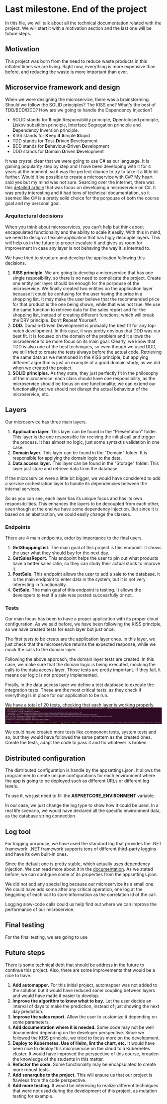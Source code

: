 # Last milestone. End of the project
In this file, we will talk about all the technical documentation related with the project. We will start it with a motivation section and the last one will be future steps.

## Motivation
This project was born from the need to reduce waste products in this inflated times we are living. Right now, everything is more expensive than before, and reducing the waste is more important than ever.

## Microservice framework and design
When we were designing the microservice, there was a brainstorming. Should we follow the SOLID principles? The KISS one? What's the best of TDD/BDD/DDD? How are we going to handle the Dependency Injection?

* SOLID stands for **S**ingle Responsibility principle, **O**pen/closed principle, **L**iskov substition principle, **I**nterface Segregation principle and **D**ependency Inversion principle.
* KISS stands for **K**eep **It** **S**imple **S**tupid
* TDD stands for **T**est-**D**riven **D**evelopment
* BDD stands for **B**ehaviour-**D**riven **D**evelopment
* DDD stands for **D**omain **D**riven **D**evelopment

It was crystal clear that we were going to use C# as our language. It is gaining popularity step by step and I have been developing with it for 4 years at the moment, so it was the perfect chance to try to take it a little bit further. Would it be possible to create a microservice with C#? My heart said yes but my mind was not sure. Searcing over the internet, there was this [detailed article](https://raw.githubusercontent.com/dotnet-architecture/eBooks/main/current/microservices/NET-Microservices-Architecture-for-Containerized-NET-Applications.pdf) that was focus on developing a microservice on C#. It was pretty interesting and it had tons of technical documentation, so it seemed like C# is a pretty solid choice for the porpouse of both the course goal and my personal goal. 

### Arquitectural decisions
When you think about microservices, you can't help but think about encapsulated functionality and the ability to scale it easily. With this in mind, we need to design a flexible application that has higly decouple layers. This will help us in the future to proper escalate it and gives us room for improvement in case any layer is not behaving the way it is intented to.

We have tried to structure and develop the application following this decisions.
1. **KISS principle.** We are going to develop a microservice that has one single resposibility, so there is no need to complicate the project. Create one entity per layer should be enough for the porpouse of the microservice. We finally created two entities on the application layer because it could be confusing for the user having the price in a shopping list. It may make the user believe that the recommended price for that product is the one being shown, while that was not true.
We use the same function to retrieve data for the sales report and for the shopping list, instead of creating different functions, which will break the DRY principle. **D**on't **R**epeat **Y**ourself.
2. **DDD.** Domain-Driven Development is probably the best fit for any top-notch development. In this case, it was pretty obvious that DDD was our best fit. It is focused on the domain of the problem and it allows the microservice to be more focus on its main goal. Clearly, we know that TDD is also one of the best techniques, so even though we used DDD, we still tried to create the tests always before the actual code.
Retrieving the same data as we mentioned in the KISS principle, but applying different algorithm is just an example of a good domain study, as we did when we created the project.
3. **SOLID principles.** As they state, they just perfectly fit in the philosophy of the microservice: each class should have one responsibility, as the microservice should be focus on one functionality; we can extend our functionality but we should not disrupt the actual behaviour of the microservice, etc.

## Layers
Our microservice has three main layers.
1. **Application layer.** This layer can be found in the "Presentation" folder. This layer is the one responsible for reciving the initial call and trigger the process. It has almost no logic, just some syntaxtis validation in one case.
2. **Domain layer.** This layer can be found in the "Domain" folder. It is responsible for applying the domain logic to the data.
3. **Data access layer.** This layer can be found in the "Storage" folder. This layer just store and retrieve data from the database.

If the microservice were a little bit bigger, we would have considered to add a service orchestration layer to handle its dependencies between the internal services.

So as you can see, each layer has its unique focus and has its own responsibilities. This enhances the layers to be decoupled from each other, even though at the end we have some dependency injection. But since it is based on an abstraction, we could easily change the classes.

### Endpoints
There are 4 main endpoints, order by importance to the final users.
1. **GetShoppingList.** The main goal of this project is this endpoint. It shows the user what they should buy for the next day.
2. **GetSalesReport.** This endpoint helps the user to pin out what products have a better sales ratio, so they can study their actual stock to improve it.
3. **PostSale.** This endpoint allows the user to add a sale to the database. It is the main endpoint to enter data in the system, but it is not very interesting in functionality.
4. **GetSale.** The main goal of this endpoint is testing. It allows the developers to test if a sale was posted successfully or not.

### Tests
Our main focus has been to have a proper application with its proper cloud configuration. As we said before, we have been following the KISS principle, so we have created tests for each layer but just once.

The first tests to be create are the application layer ones. In this layer, we just check that the microservice returns the expected response, while we mock the calls to the domain layer.

Following the above approach, the domain layer tests are created. In this case, we make sure that the domain logic is being executed, mocking the calls to the data access layer. Those tests are pretty important. If they fail, it means our logic is not properly implemented.

Finally, in the data access layer we define a test database to execute the integration tests. These are the most critical tests, as they check if everything is in place for our application to be run.

We have a total of 20 tests, checking that each layer is working properly.
![Successful test execution](./images/Test-AllTestsExecuted.png)

We could have created more tests like component tests, system tests and so, but they would have followed the same pattern as the created ones. Create the tests, adapt the code to pass it and fix whatever is broken.

## Distributed configuration
The distributed configuration is handle by the appsettings.json. It allows the programmer to create unique configurations for each environment where the app is going to be deployed such as different URLs or different log levels.

To use it, we just need to fill the **ASPNETCORE_ENVIRONMENT** variable. 

In our case, we just change the log type to show how it could be used.
In a real life scenario, we would have declared all the specific environment data, as the database string connection.

## Log tool
For logging porpouse, we have used the standard log that provides the .NET framework. .NET framework supports tons of different third-party loggins and have its own built-in ones.

Since the default one is pretty stable, which actually uses dependency injection. We can read more about it in the [documentation](https://docs.microsoft.com/en-us/dotnet/core/extensions/logging?tabs=command-line). As we stated before, we can configure some of its properties from the appsettings.json.

We did not add any special log because our microservice its a small one. We could have add some after any critical operation, one log at the beggining of each call to store information as the correlation id of the call.

Logging slow-code calls could us help find out where we can improve the performance of our microservice. 


## Final testing
For the final testing, we are going to use 

## Future steps
There is some technical debt that should be address in the future to continue this project. Also, there are some improvements that would be a nice to have.
1. **Add automapper.** For this initial project, automapper was not added to the solution but it would have reduced some coupling between layers and would have made it easier to develop.
2. **Improve the algorithm to know what to buy.** Let the user decide an interval of days to make the prediction, instead of just showing the next day prediction.
3. **Improve the sales report.** Allow the user to customize it depending on some parameters.
4. **Add documentation where it is needed.** Some code may not be well documented depending on the developer perspective. Since we followed the KISS principle, we tried to focus more on the development.
5. **Deploy to Kubernetes. Use of Helm, lint the chart, etc.** It would have been nice to deploy this microservice on the cloud to a Kubernetes cluster. It would have improved the perspective of this course, broaden the knowledge of the students in this matter.
6. **Refactor the code.** Some functionality may be encapsulated to create more robust tests.
7. **Add sonarqube to the project.** This will ensure us that our project is flawless from the code perspective. 
8. **Add more testing.** It would be interesing to realize different techniques that were not used during the development of this project, as mutation testing for example. 
